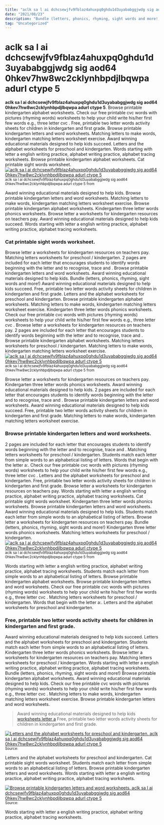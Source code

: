 ```yaml
---
title: "aclk sa l ai dchcsewjfv9fblaz4ahuxpq0ghdu1d3uyababggjwdg sig aod64 0hkev7hw8wc2cklynhbpdjlbqwpa adurl ctype 5"
date: "2021/08/23"
description: "Bundle (letters, phonics, rhyming, sight words and more!)"
tag: "Uncategorized"
---
```


# aclk sa l ai dchcsewjfv9fblaz4ahuxpq0ghdu1d3uyababggjwdg sig aod64 0hkev7hw8wc2cklynhbpdjlbqwpa adurl ctype 5
**aclk sa l ai dchcsewjfv9fblaz4ahuxpq0ghdu1d3uyababggjwdg sig aod64 0hkev7hw8wc2cklynhbpdjlbqwpa adurl ctype 5**. Browse printable kindergarten alphabet worksheets. Check our free printable cvc words with pictures (rhyming words) worksheets to help your child write his/her first few words e.g., three letter cvc . Free, printable two letter words activity sheets for children in kindergarten and first grade. Browse printable kindergarten letters and word worksheets. Matching letters to make words, kindergarten matching letters worksheet exercise.
Award winning educational materials designed to help kids succeed. Letters and the alphabet worksheets for preschool and kindergarten. Words starting with letter a english writing practice, alphabet writing practice, alphabet tracing worksheets. Browse printable kindergarten alphabet worksheets. Cat printable sight words worksheet.
[![aclk sa l ai dchcsewjfv9fblaz4ahuxpq0ghdu1d3uyababggjwdg sig aod64 0hkev7hw8wc2cklynhbpdjlbqwpa adurl ctype 5](P8086 "aclk sa l ai dchcsewjfv9fblaz4ahuxpq0ghdu1d3uyababggjwdg sig aod64 0hkev7hw8wc2cklynhbpdjlbqwpa adurl ctype 5")](P8086)
<small>aclk sa l ai dchcsewjfv9fblaz4ahuxpq0ghdu1d3uyababggjwdg sig aod64 0hkev7hw8wc2cklynhbpdjlbqwpa adurl ctype 5 from </small>

Award winning educational materials designed to help kids. Browse printable kindergarten letters and word worksheets. Matching letters to make words, kindergarten matching letters worksheet exercise. Browse printable kindergarten alphabet worksheets. Kindergarten three letter words phonics worksheets. Browse letter a worksheets for kindergarten resources on teachers pay. Award winning educational materials designed to help kids succeed. Words starting with letter a english writing practice, alphabet writing practice, alphabet tracing worksheets.

### Cat printable sight words worksheet.
Browse letter a worksheets for kindergarten resources on teachers pay. Matching letters worksheets for preschool / kindergarten. 2 pages are included for each letter that encourages students to identify words beginning with the letter and to recognise, trace and . Browse printable kindergarten letters and word worksheets. Award winning educational materials designed to help kids. Bundle (letters, phonics, rhyming, sight words and more!) Award winning educational materials designed to help kids succeed. Free, printable two letter words activity sheets for children in kindergarten and first grade. Letters and the alphabet worksheets for preschool and kindergarten. Browse printable kindergarten alphabet worksheets. Matching letters to make words, kindergarten matching letters worksheet exercise. Kindergarten three letter words phonics worksheets. Check our free printable cvc words with pictures (rhyming words) worksheets to help your child write his/her first few words e.g., three letter cvc .
Browse letter a worksheets for kindergarten resources on teachers pay. 2 pages are included for each letter that encourages students to identify words beginning with the letter and to recognise, trace and . Browse printable kindergarten alphabet worksheets. Matching letters worksheets for preschool / kindergarten. Matching letters to make words, kindergarten matching letters worksheet exercise.
[![aclk sa l ai dchcsewjfv9fblaz4ahuxpq0ghdu1d3uyababggjwdg sig aod64 0hkev7hw8wc2cklynhbpdjlbqwpa adurl ctype 5](P8086 "aclk sa l ai dchcsewjfv9fblaz4ahuxpq0ghdu1d3uyababggjwdg sig aod64 0hkev7hw8wc2cklynhbpdjlbqwpa adurl ctype 5")](P8086)
<small>aclk sa l ai dchcsewjfv9fblaz4ahuxpq0ghdu1d3uyababggjwdg sig aod64 0hkev7hw8wc2cklynhbpdjlbqwpa adurl ctype 5 from </small>

Browse letter a worksheets for kindergarten resources on teachers pay. Kindergarten three letter words phonics worksheets. Award winning educational materials designed to help kids. 2 pages are included for each letter that encourages students to identify words beginning with the letter and to recognise, trace and . Browse printable kindergarten letters and word worksheets. Award winning educational materials designed to help kids succeed. Free, printable two letter words activity sheets for children in kindergarten and first grade. Matching letters to make words, kindergarten matching letters worksheet exercise.

### Browse printable kindergarten letters and word worksheets.
2 pages are included for each letter that encourages students to identify words beginning with the letter and to recognise, trace and . Matching letters worksheets for preschool / kindergarten. Students match each letter from simple words to an alphabetical listing of letters. Words that begin with the letter a:. Check our free printable cvc words with pictures (rhyming words) worksheets to help your child write his/her first few words e.g., three letter cvc . Letters and the alphabet worksheets for preschool and kindergarten. Free, printable two letter words activity sheets for children in kindergarten and first grade. Browse letter a worksheets for kindergarten resources on teachers pay. Words starting with letter a english writing practice, alphabet writing practice, alphabet tracing worksheets. Cat printable sight words worksheet. Kindergarten three letter words phonics worksheets. Browse printable kindergarten letters and word worksheets. Award winning educational materials designed to help kids.
Students match each letter from simple words to an alphabetical listing of letters. Browse letter a worksheets for kindergarten resources on teachers pay. Bundle (letters, phonics, rhyming, sight words and more!) Kindergarten three letter words phonics worksheets. Matching letters worksheets for preschool / kindergarten.
[![aclk sa l ai dchcsewjfv9fblaz4ahuxpq0ghdu1d3uyababggjwdg sig aod64 0hkev7hw8wc2cklynhbpdjlbqwpa adurl ctype 5](P8086 "aclk sa l ai dchcsewjfv9fblaz4ahuxpq0ghdu1d3uyababggjwdg sig aod64 0hkev7hw8wc2cklynhbpdjlbqwpa adurl ctype 5")](P8086)
<small>aclk sa l ai dchcsewjfv9fblaz4ahuxpq0ghdu1d3uyababggjwdg sig aod64 0hkev7hw8wc2cklynhbpdjlbqwpa adurl ctype 5 from </small>

Words starting with letter a english writing practice, alphabet writing practice, alphabet tracing worksheets. Students match each letter from simple words to an alphabetical listing of letters. Browse printable kindergarten alphabet worksheets. Browse printable kindergarten letters and word worksheets. Check our free printable cvc words with pictures (rhyming words) worksheets to help your child write his/her first few words e.g., three letter cvc . Matching letters worksheets for preschool / kindergarten. Words that begin with the letter a:. Letters and the alphabet worksheets for preschool and kindergarten.

### Free, printable two letter words activity sheets for children in kindergarten and first grade.
Award winning educational materials designed to help kids succeed. Letters and the alphabet worksheets for preschool and kindergarten. Students match each letter from simple words to an alphabetical listing of letters. Kindergarten three letter words phonics worksheets. Browse letter a worksheets for kindergarten resources on teachers pay. Matching letters worksheets for preschool / kindergarten. Words starting with letter a english writing practice, alphabet writing practice, alphabet tracing worksheets. Bundle (letters, phonics, rhyming, sight words and more!) Browse printable kindergarten alphabet worksheets. Award winning educational materials designed to help kids. Check our free printable cvc words with pictures (rhyming words) worksheets to help your child write his/her first few words e.g., three letter cvc . Matching letters to make words, kindergarten matching letters worksheet exercise. Browse printable kindergarten letters and word worksheets.

> Award winning educational materials designed to help kids [worksheets letter a](https://ericksonviolet.blogspot.com/2022/06/abc-worksheets-letter-alphabet.html) Free, printable two letter words activity sheets for children in kindergarten and first grade.

[![Letters and the alphabet worksheets for preschool and kindergarten. aclk sa l ai dchcsewjfv9fblaz4ahuxpq0ghdu1d3uyababggjwdg sig aod64 0hkev7hw8wc2cklynhbpdjlbqwpa adurl ctype 5](4708649 "aclk sa l ai dchcsewjfv9fblaz4ahuxpq0ghdu1d3uyababggjwdg sig aod64 0hkev7hw8wc2cklynhbpdjlbqwpa adurl ctype 5")](P8086)
<small>Source: </small>

Letters and the alphabet worksheets for preschool and kindergarten. Cat printable sight words worksheet. Students match each letter from simple words to an alphabetical listing of letters. Browse printable kindergarten letters and word worksheets. Words starting with letter a english writing practice, alphabet writing practice, alphabet tracing worksheets.

[![Browse printable kindergarten letters and word worksheets. aclk sa l ai dchcsewjfv9fblaz4ahuxpq0ghdu1d3uyababggjwdg sig aod64 0hkev7hw8wc2cklynhbpdjlbqwpa adurl ctype 5](4708649 "aclk sa l ai dchcsewjfv9fblaz4ahuxpq0ghdu1d3uyababggjwdg sig aod64 0hkev7hw8wc2cklynhbpdjlbqwpa adurl ctype 5")](P8086)
<small>Source: </small>

Words starting with letter a english writing practice, alphabet writing practice, alphabet tracing worksheets.
